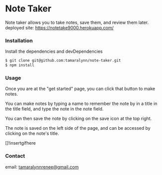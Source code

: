 # Note Taker

Note taker allows you to take notes, save them, and review them later.
deployed site: https://notetake9000.herokuapp.com/

### Installation

Install the dependencies and devDependencies

```sh
$ git clone git@github.com:tamaralynn/note-taker.git
$ npm install 
```


### Usage

Once you are at the "get started" page, you can click that button to make notes.

You can make notes by typing a name to remember the note by in a title in the title field, and type the note in the note field.

You can then save the note by clicking on the save icon at the top right.

The note is saved on the left side of the page, and can be accessed by clicking on the note's title.

[]!insertgifhere

### Contact
email: tamaralynnrenee@gmail.com
